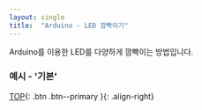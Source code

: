 ```yaml
---
layout: single
title:  "Arduino - LED 깜빡이기"
---
```


Arduino를 이용한 LED를 다양하게 깜빡이는 방법입니다.

### 예시 - '기본'

[TOP](#){: .btn .btn--primary }{: .align-right}
